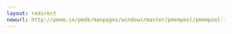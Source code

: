 ```yaml
---
layout: redirect
newurl: http://pmem.io/pmdk/manpages/windows/master/pmempool/pmempool-info.1.html
---
```

